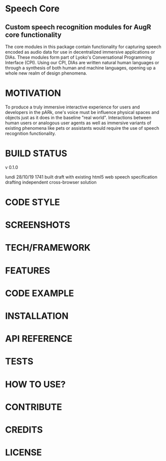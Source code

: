 #  Speech Core
## Custom speech recognition modules for AugR core functionality

The core modules in this package contain functionality for capturing speech encoded as audio data for use in decentralized immersive applications or DIAs. These modules form part of Lyoko's Conversational Programming Interface (CPI). Using our CPI, DIAs are written natural human languages or through a synthesis of both human and machine languages, opening up a whole new realm of design phenomena.

#  MOTIVATION
To produce a truly immersive interactive experience for users and developers in the pARk, one's voice must be influence physical spaces and objects just as it does in the baseline "real world". Interactions between human users or analogous user agents as well as immersive variants of existing phenomena like pets or assistants would require the use of speech recognition functionality.

#  BUILD STATUS
v 0.1.0

lundi 28/10/19
1741
built draft with existing html5 web speech specification
drafting independent cross-browser solution

#  CODE STYLE

#  SCREENSHOTS

#  TECH/FRAMEWORK

#  FEATURES

#  CODE EXAMPLE

#  INSTALLATION

#  API REFERENCE

#  TESTS

#  HOW TO USE?

# CONTRIBUTE

# CREDITS

# LICENSE
